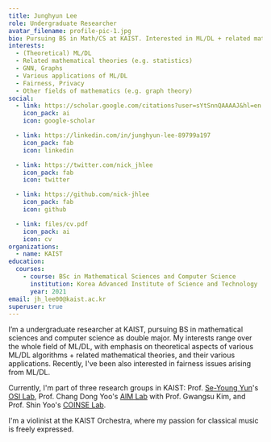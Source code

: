 ```yaml
---
title: Junghyun Lee
role: Undergraduate Researcher
avatar_filename: profile-pic-1.jpg
bio: Pursuing BS in Math/CS at KAIST. Interested in ML/DL + related mathematical theories, graphs, fairness, various applications...etc.
interests:
  - (Theoretical) ML/DL
  - Related mathematical theories (e.g. statistics)
  - GNN, Graphs
  - Various applications of ML/DL
  - Fairness, Privacy
  - Other fields of mathematics (e.g. graph theory)
social:
  - link: https://scholar.google.com/citations?user=sYtSnnQAAAAJ&hl=en
    icon_pack: ai
    icon: google-scholar

  - link: https://linkedin.com/in/junghyun-lee-89799a197
    icon_pack: fab
    icon: linkedin

  - link: https://twitter.com/nick_jhlee
    icon_pack: fab
    icon: twitter

  - link: https://github.com/nick-jhlee
    icon_pack: fab
    icon: github

  - link: files/cv.pdf
    icon_pack: ai
    icon: cv
organizations:
  - name: KAIST
education:
  courses:
    - course: BSc in Mathematical Sciences and Computer Science
      institution: Korea Advanced Institute of Science and Technology
      year: 2021
email: jh_lee00@kaist.ac.kr
superuser: true
---
```

I’m a undergraduate researcher at KAIST, pursuing BS in mathematical sciences and computer science as double major. My interests range over the whole field of ML/DL, with emphasis on theoretical aspects of various ML/DL algorithms + related mathematical theories, and their various applications. Recently, I've been also interested in fairness issues arising from ML/DL.

Currently, I'm part of three research groups in KAIST: Prof. [Se-Young Yun](https://fbsqkd.github.io/)'s [OSI Lab](http://osi.kaist.ac.kr/), Prof. Chang Dong Yoo's [AIM Lab](https://slsp.kaist.ac.kr/xe/) with Prof. Gwangsu Kim, and Prof. Shin Yoo's [COINSE Lab](https://coinse.kaist.ac.kr/).

I'm a violinist at the KAIST Orchestra, where my passion for classical music is freely expressed.
<!-- When my life feels very complicated, I play FPS games such as Call of Duty, Overwatch ;) -->